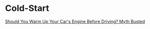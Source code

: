 # Cold-Start
[Should You Warm Up Your Car's Engine Before Driving? Myth Busted](https://youtu.be/MEaYKmxk_yc)
